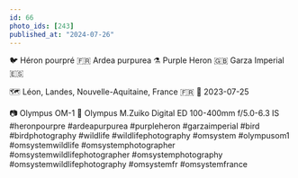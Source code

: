 ```yaml
---
id: 66
photo_ids: [243]
published_at: "2024-07-26"
---
```

🐦 
Héron pourpré 🇫🇷
Ardea purpurea ⚗️
Purple Heron 🇬🇧
Garza Imperial 🇪🇸

🗺️ Léon, Landes, Nouvelle-Aquitaine, France 🇫🇷
📅 2023-07-25

📷 Olympus OM-1
🔭 Olympus M.Zuiko Digital ED 100-400mm f/5.0-6.3 IS
#heronpourpre #ardeapurpurea #purpleheron #garzaimperial #bird #birdphotography #wildlife #wildlifephotography #omsystem #olympusom1 #omsystemwildlife #omsystemphotographer #omsystemwildlifephotographer #omsystemphotography #omsystemwildlifephotography #omsystemfr #omsystemfrance